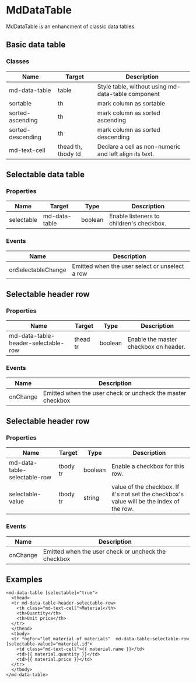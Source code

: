 # MdDataTable
MdDataTable is an enhancment of classic data tables.

## Basic data table
### Classes
| Name | Target | Description |
| --- | --- | --- |
| md-data-table | table | Style table, without using md-data-table component |
| sortable | th | mark column as sortable |
| sorted-ascending | th | mark column as sorted ascending |
| sorted-descending | th | mark column as sorted descending |
| md-text-cell | thead th, tbody td | Declare a cell as non-numeric and left align its text. |

## Selectable data table
### Properties
| Name | Target | Type | Description |
| --- | --- | --- | --- |
| selectable | md-data-table | boolean | Enable listeners to children's checkbox.   

### Events
| Name | Description |
| --- | --- |
| onSelectableChange | Emitted when the user select or unselect a row |

## Selectable header row
### Properties
| Name | Target | Type | Description |
| --- | --- | --- | --- |
| md-data-table-header-selectable-row | thead tr | boolean | Enable the master checkbox on header. |

### Events
| Name | Description |
| --- | --- |
| onChange | Emitted when the user check or uncheck the master checkbox |

## Selectable header row
### Properties
| Name | Target | Type | Description |
| --- | --- | --- | --- |
| md-data-table-selectable-row | tbody tr | boolean | Enable a checkbox for this row. |
| selectable-value | tbody tr | string | value of the checkbox. If it's not set the checkbox's value will be the index of the row. |

### Events
| Name | Description |
| --- | --- |
| onChange | Emitted when the user check or uncheck the checkbox |

## Examples
```
<md-data-table [selectable]="true">
  <thead>
  <tr md-data-table-header-selectable-row>
    <th class="md-text-cell">Material</th>
    <th>Quantity</th>
    <th>Unit price</th>
  </tr>
  </thead>
  <tbody>
  <tr *ngFor="let material of materials"  md-data-table-selectable-row [selectable-value]="material.id">
    <td class="md-text-cell">{{ material.name }}</td>
    <td>{{ material.quantity }}</td>
    <td>{{ material.price }}</td>
  </tr>
  </tbody>
</md-data-table>
```
